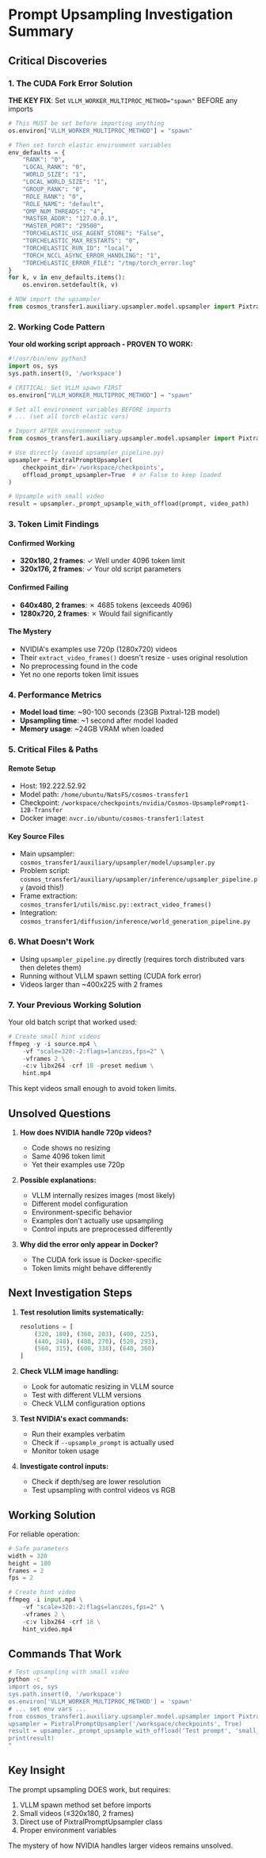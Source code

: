 # Prompt Upsampling Investigation Summary

## Critical Discoveries

### 1. The CUDA Fork Error Solution
**THE KEY FIX**: Set `VLLM_WORKER_MULTIPROC_METHOD="spawn"` BEFORE any imports

```python
# This MUST be set before importing anything
os.environ["VLLM_WORKER_MULTIPROC_METHOD"] = "spawn"

# Then set torch elastic environment variables
env_defaults = {
    "RANK": "0",
    "LOCAL_RANK": "0",
    "WORLD_SIZE": "1",
    "LOCAL_WORLD_SIZE": "1",
    "GROUP_RANK": "0",
    "ROLE_RANK": "0",
    "ROLE_NAME": "default",
    "OMP_NUM_THREADS": "4",
    "MASTER_ADDR": "127.0.0.1",
    "MASTER_PORT": "29500",
    "TORCHELASTIC_USE_AGENT_STORE": "False",
    "TORCHELASTIC_MAX_RESTARTS": "0",
    "TORCHELASTIC_RUN_ID": "local",
    "TORCH_NCCL_ASYNC_ERROR_HANDLING": "1",
    "TORCHELASTIC_ERROR_FILE": "/tmp/torch_error.log"
}
for k, v in env_defaults.items():
    os.environ.setdefault(k, v)

# NOW import the upsampler
from cosmos_transfer1.auxiliary.upsampler.model.upsampler import PixtralPromptUpsampler
```

### 2. Working Code Pattern
**Your old working script approach - PROVEN TO WORK:**

```python
#!/usr/bin/env python3
import os, sys
sys.path.insert(0, '/workspace')

# CRITICAL: Set VLLM spawn FIRST
os.environ["VLLM_WORKER_MULTIPROC_METHOD"] = "spawn"

# Set all environment variables BEFORE imports
# ... (set all torch elastic vars)

# Import AFTER environment setup
from cosmos_transfer1.auxiliary.upsampler.model.upsampler import PixtralPromptUpsampler

# Use directly (avoid upsampler_pipeline.py)
upsampler = PixtralPromptUpsampler(
    checkpoint_dir='/workspace/checkpoints',
    offload_prompt_upsampler=True  # or False to keep loaded
)

# Upsample with small video
result = upsampler._prompt_upsample_with_offload(prompt, video_path)
```

### 3. Token Limit Findings

#### Confirmed Working
- **320x180, 2 frames**: ✓ Well under 4096 token limit
- **320x176, 2 frames**: ✓ Your old script parameters

#### Confirmed Failing  
- **640x480, 2 frames**: ✗ 4685 tokens (exceeds 4096)
- **1280x720, 2 frames**: ✗ Would fail significantly

#### The Mystery
- NVIDIA's examples use 720p (1280x720) videos
- Their `extract_video_frames()` doesn't resize - uses original resolution
- No preprocessing found in the code
- Yet no one reports token limit issues

### 4. Performance Metrics
- **Model load time**: ~90-100 seconds (23GB Pixtral-12B model)
- **Upsampling time**: ~1 second after model loaded
- **Memory usage**: ~24GB VRAM when loaded

### 5. Critical Files & Paths

#### Remote Setup
- Host: 192.222.52.92
- Model path: `/home/ubuntu/NatsFS/cosmos-transfer1`
- Checkpoint: `/workspace/checkpoints/nvidia/Cosmos-UpsamplePrompt1-12B-Transfer`
- Docker image: `nvcr.io/ubuntu/cosmos-transfer1:latest`

#### Key Source Files
- Main upsampler: `cosmos_transfer1/auxiliary/upsampler/model/upsampler.py`
- Problem script: `cosmos_transfer1/auxiliary/upsampler/inference/upsampler_pipeline.py` (avoid this!)
- Frame extraction: `cosmos_transfer1/utils/misc.py::extract_video_frames()`
- Integration: `cosmos_transfer1/diffusion/inference/world_generation_pipeline.py`

### 6. What Doesn't Work
- Using `upsampler_pipeline.py` directly (requires torch distributed vars then deletes them)
- Running without VLLM spawn setting (CUDA fork error)
- Videos larger than ~400x225 with 2 frames

### 7. Your Previous Working Solution

Your old batch script that worked used:
```python
# Create small hint videos
ffmpeg -y -i source.mp4 \
    -vf "scale=320:-2:flags=lanczos,fps=2" \
    -vframes 2 \
    -c:v libx264 -crf 18 -preset medium \
    hint.mp4
```

This kept videos small enough to avoid token limits.

## Unsolved Questions

1. **How does NVIDIA handle 720p videos?**
   - Code shows no resizing
   - Same 4096 token limit
   - Yet their examples use 720p

2. **Possible explanations:**
   - VLLM internally resizes images (most likely)
   - Different model configuration
   - Environment-specific behavior
   - Examples don't actually use upsampling
   - Control inputs are preprocessed differently

3. **Why did the error only appear in Docker?**
   - The CUDA fork issue is Docker-specific
   - Token limits might behave differently

## Next Investigation Steps

1. **Test resolution limits systematically:**
   ```python
   resolutions = [
       (320, 180), (360, 203), (400, 225),
       (440, 248), (480, 270), (520, 293),
       (560, 315), (600, 338), (640, 360)
   ]
   ```

2. **Check VLLM image handling:**
   - Look for automatic resizing in VLLM source
   - Test with different VLLM versions
   - Check VLLM configuration options

3. **Test NVIDIA's exact commands:**
   - Run their examples verbatim
   - Check if `--upsample_prompt` is actually used
   - Monitor token usage

4. **Investigate control inputs:**
   - Check if depth/seg are lower resolution
   - Test upsampling with control videos vs RGB

## Working Solution

For reliable operation:
```python
# Safe parameters
width = 320
height = 180  
frames = 2
fps = 2

# Create hint video
ffmpeg -i input.mp4 \
    -vf "scale=320:-2:flags=lanczos,fps=2" \
    -vframes 2 \
    -c:v libx264 -crf 18 \
    hint_video.mp4
```

## Commands That Work

```bash
# Test upsampling with small video
python -c "
import os, sys
sys.path.insert(0, '/workspace')
os.environ['VLLM_WORKER_MULTIPROC_METHOD'] = 'spawn'
# ... set env vars ...
from cosmos_transfer1.auxiliary.upsampler.model.upsampler import PixtralPromptUpsampler
upsampler = PixtralPromptUpsampler('/workspace/checkpoints', True)
result = upsampler._prompt_upsample_with_offload('Test prompt', 'small_video.mp4')
print(result)
"
```

## Key Insight
The prompt upsampling DOES work, but requires:
1. VLLM spawn method set before imports
2. Small videos (≤320x180, 2 frames)
3. Direct use of PixtralPromptUpsampler class
4. Proper environment variables

The mystery of how NVIDIA handles larger videos remains unsolved.
